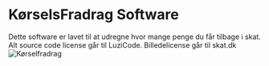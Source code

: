 # KørselsFradrag Software

Dette software er lavet til at udregne hvor mange penge du får tilbage i skat.
Alt source code license går til LuziCode. 
Billedelicense går til skat.dk
![Kørselfradrag](https://user-images.githubusercontent.com/32352133/166448964-bdc65f41-02ee-4809-92cd-814cc8f5b066.png)
